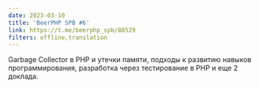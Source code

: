 ```yaml
---
date: 2023-03-10
title: 'BeerPHP SPB #6'
link: https://t.me/beerphp_spb/88529
filters: offline,translation
---
```


Garbage Collector в PHP и утечки памяти, подходы к развитию навыков программирования, разработка через тестирование в PHP и еще 2 доклада.
